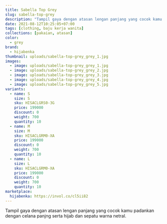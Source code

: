 ```yaml
---
title: Sabella Top Grey
slug: sabella-top-grey
description: "Tampil gaya dengan atasan lengan panjang yang cocok kamu padankan dengan celana panjng serta hijab dan sepatu warna netral."
date: 2021-08-12T10:25:05+07:00
tags: [clothing, baju kerja wanita]
collections: [pakaian, atasan]
color:
  - grey
brand:
  - hijabenka
thumbnail: uploads/sabella-top-grey_grey_1.jpg
images:
  - image: uploads/sabella-top-grey_grey_1.jpg
  - image: uploads/sabella-top-grey_grey_2.jpg
  - image: uploads/sabella-top-grey_grey_3.jpg
  - image: uploads/sabella-top-grey_grey_4.jpg
  - image: uploads/sabella-top-grey_grey_5.jpg
variants:
  - name: S
    size: S
    sku: HISACLGRS0-3G
    price: 199000
    discount: 0
    weight: 700
    quantity: 10
  - name: M
    size: M
    sku: HISACLGRM0-XA
    price: 199000
    discount: 0
    weight: 700
    quantity: 10
  - name: L
    size: L
    sku: HISACLGRM0-XA
    price: 199000
    discount: 0
    weight: 700
    quantity: 10
marketplace:
  hijabenka: https://invol.co/cl5ii82
---
```


Tampil gaya dengan atasan lengan panjang yang cocok kamu padankan dengan celana panjng serta hijab dan sepatu warna netral.
